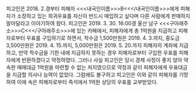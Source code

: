 피고인은 2018. 2.경부터 피해자 <<<내국인이름>>>B<<</내국인이름>>>에게 피해자가 소장하고 있는 희귀우표를 자신이 반드시 매입하고 싶다며 다른 사람에게 판매하지 말아달라고 이야기하여 왔다.
피고인은 2019. 3. 30. 16:00경 울산 남구 <<<구아래주소>>>C<<</구아래주소>>>에 있는 카페에서, 피해자에게 총 1억원을 지급하고 피해자로부터 우표를 구입하기로 하면서, 착수금 1,500만원은 2019. 4. 3.까지, 중도금 3,500만원은 2019. 4. 15.까지, 5,000만원은 2019. 5. 20.까지 피해자의 계좌에 지급하고, 만약 착수금을 기한 내에 지급하지 못하는 경우 피해자로부터 구입한 우표를 피해자에게 반환하겠다고 약정하였다. 그러나 사실 피고인은 당시 경제 사정이 좋지 않아 약속한 매매대금 1억원을 마련할 수 없는 처지였으므로 약정과 같이 피해자에게 우표대금을 지급할 의사나 능력이 없었다. 그럼에도 불구하고 피고인은 이와 같이 피해자를 기망하여 이에 속은 피해자로부터 즉석에서 1억원 상당의 우표를 교부받았다.